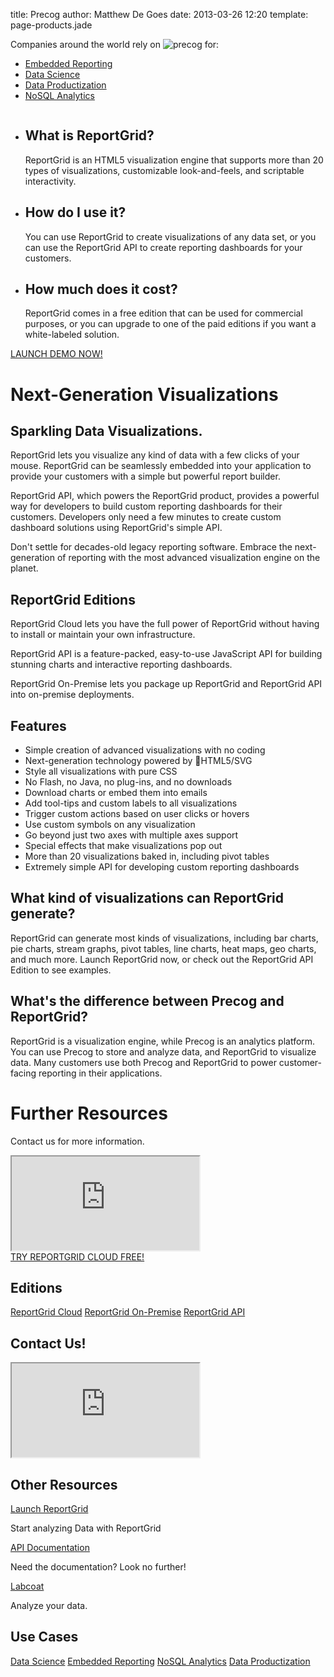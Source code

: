 title: Precog
author: Matthew De Goes
date: 2013-03-26 12:20
template: page-products.jade

<div id="section-use-casemenu">
    <div class="holder">
        <div id="head-usecase-menu">
            <p>Companies around the world rely on <img src="/images/graphic-precog-logo-sm-white.png" alt="precog" /> for:</p>
            <ul>
                <li>
                    <a href="/solutions/embedded-reporting/" class="active" target="_blank">Embedded Reporting</a>
                    <div id="menu-dropdown">
                    </div>
                </li>
                <li>
                    <a href="/solutions/data-science/" target="_blank">Data Science</a>
                </li>
                <li>
                    <a href="/solutions/data-productization/" target="_blank">Data Productization</a>
                </li>
                <li>
                    <a href="/solutions/no-sql-analytics/" target="_blank">NoSQL Analytics</a>
                </li>
            </ul>
            <a id="get-account-sticker" href="/account/login/"></a>
        </div>
    </div>
</div>
<div id="section-head-products">
    <div class="holder">
        <div id="body-headline">
            <div id="headline-product-logo">
                <img id="product-logo-reportgrid" src="/images/logo-headline-reportgrid.png" alt="" />
            </div>
        </div>
        <div id="custom-sankey">
            <div id="sankey-chart">
            </div>
        </div>
        <div id="head-keypoint">
            <ul>
                <li>
                    <h2>What is ReportGrid?</h2>
                    <p>ReportGrid is an HTML5 visualization engine that supports more than 20 types of visualizations, customizable look-and-feels, and scriptable interactivity.</p>
                </li>
                <li>
                    <h2>How do I use it?</h2>
                    <p>You can use ReportGrid to create visualizations of any data set, or you can use the ReportGrid API to create reporting dashboards for your customers.</p>
                </li>
                <li>
                    <h2>How much does it cost?</h2>
                    <p>ReportGrid comes in a free edition that can be used for commercial purposes, or you can upgrade to one of the paid editions if you want a white-labeled solution.</p>
                </li>
            </ul>
      </div>
    </div>
</div>
<div id="section-body-products">
    <div class="holder">
        <a id="launch-demo-sticker" target="_blank" href="http://builder.reportgrid.com/">LAUNCH DEMO NOW!</a>
        <div class="two-columns">
            <div id="body-links">
            </div>
            <div class="clear-left">
            </div>
            <h1>Next-Generation Visualizations</h1>
            <h2>Sparkling Data Visualizations.</h2>
            <p>ReportGrid lets you visualize any kind of data with a few clicks of your mouse. ReportGrid can be seamlessly embedded into your application to provide your customers with a simple but powerful report builder.</p>
            <p>ReportGrid API, which powers the ReportGrid product, provides a powerful way for developers to build custom reporting dashboards for their customers. Developers only need a few minutes to create custom dashboard solutions using ReportGrid's simple API.</p>
            <p>Don't settle for decades-old legacy reporting software. Embrace the next-generation of reporting with the most advanced visualization engine on the planet.</p>
            <h2>ReportGrid Editions</h2>
            <div id="advanced-editions-box">
                <a id="1" href="/editions/reportgrid-cloud/" class="edition-box cloud-edition"></a>
                <a id="2" href="/editions/reportgrid-api/" class="edition-box api-edition"></a>
                <a id="3" href="/editions/reportgrid-on-premise/" class="edition-box onpremise-edition active"></a>
                <div class="box-text 1">
                    <p>ReportGrid Cloud lets you have the full power of ReportGrid without having to install or maintain your own infrastructure.</p>
                </div>
                <div class="box-text 2">
                    <p>ReportGrid API is a feature-packed, easy-to-use JavaScript API for building stunning charts and interactive reporting dashboards.</p>
                </div>
                <div class="box-text 3">
                    <p>ReportGrid On-Premise lets you package up ReportGrid and ReportGrid API into on-premise deployments.</p>
                </div>
            </div>
            <div class="clear-left">
            </div>
            <h2>Features</h2>
            <ul>
                <li>Simple creation of advanced visualizations with no coding</li>
                <li>Next-generation technology powered by HTML5/SVG</li>
                <li>Style all visualizations with pure CSS</li>
                <li>No Flash, no Java, no plug-ins, and no downloads</li>
                <li>Download charts or embed them into emails</li>
                <li>Add tool-tips and custom labels to all visualizations</li>
                <li>Trigger custom actions based on user clicks or hovers</li>
                <li>Use custom symbols on any visualization</li>
                <li>Go beyond just two axes with multiple axes support</li>
                <li>Special effects that make visualizations pop out</li>
                <li>More than 20 visualizations baked in, including pivot tables</li>
                <li>Extremely simple API for developing custom reporting dashboards</li>
            </ul>
            <h2>What kind of visualizations can ReportGrid generate?</h2>
            <p>ReportGrid can generate most kinds of visualizations, including bar charts, pie charts, stream graphs, pivot tables, line charts, heat maps, geo charts, and much more. Launch ReportGrid now, or check out the ReportGrid API Edition to see examples.</p>
            <h2>What's the difference between Precog and ReportGrid?</h2>
            <p>ReportGrid is a visualization engine, while Precog is an analytics platform. You can use Precog to store and analyze data, and ReportGrid to visualize data. Many customers use both Precog and ReportGrid to power customer-facing reporting in their applications.</p>
            <h1>Further Resources</h1>
            <p>Contact us for more information.</p>
            <div class="form-iframe-half">
                <iframe src="http://www2.precog.com/l/17892/2013-02-20/6zlhd"></iframe>
            </div>
	</div>
	<div class="two-columns-end">
            <a class="red-background medium-button" href="/account/login/">TRY REPORTGRID CLOUD FREE!</a>
            <div id="body-side-resources">
                <h2>Editions</h2>
                <div id="editions">
                    <a href="/editions/reportgrid-cloud/">ReportGrid Cloud</a>
                    <a href="/editions/reportgrid-on-premise/">ReportGrid On-Premise</a>
                    <a href="/editions/reportgrid-api/">ReportGrid API</a>
                </div>
                <h2>Contact Us!</h2>
                <div id="form-iframe">
                    <iframe src="http://www2.precog.com/l/17892/2013-02-20/6zlhd"></iframe>
                </div>
                <h2>Other Resources</h2>
                <a href="http://builder.reportgrid.com">Launch ReportGrid</a>
                <p>Start analyzing Data with ReportGrid</p>
                <a href="http://api.reportgrid.com/doc/charts-api.v1.rst.html">API Documentation</a>
                <p>Need the documentation? Look no further!</p>
                <a href="/products/labcoat/">Labcoat</a>
                <p>Analyze your data.</p>
                <h2>Use Cases</h2>
                <div id="use-cases">
                    <a class="active" href="/solutions/data-science/">Data Science</a>
                    <a href="/solutions/embedded-reporting/">Embedded Reporting</a>
                    <a href="/solutions/no-sql-analytics/">NoSQL Analytics</a>
                    <a href="/solutions/data-productization/">Data Productization</a>
                </div>
            </div>
        </div>
	<div class="clear-left">
	</div>
    </div>
</div>
<div id="image-preloader">
<script src="http://api.reportgrid.com/js/reportgrid-charts.js?authCode=r59uh0XNfjFqI1M%2ByxJK33KGZ0Mm82UqEme9ShK7g12KlIHBhCZK1rFV7KdOHgZ7GAePArW%2FT4EuOgzCPCbZB%2BAGlqH7I8OeRMwxKJA5lSRO1GTNp5IkXcrS4rKVj0KT3jnc%2Fkc6gJBjzZPBwwX10Xgdg2%2B%2FKI1QnoOCVhDJ8Hg%3D"></script>
</div>